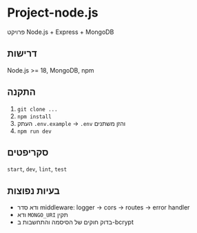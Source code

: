 # Project-node.js


פרויקט Node.js + Express + MongoDB


## דרישות
Node.js >= 18, MongoDB, npm


## התקנה
1. `git clone ...`
2. `npm install`
3. העתק `.env.example` -> `.env` והזן משתנים
4. `npm run dev`


## סקריפטים
`start`, `dev`, `lint`, `test`


## בעיות נפוצות
- ודא סדר middleware: logger -> cors -> routes -> error handler
- ודא `MONGO_URI` תקין
- בדוק חוקים של הסיסמה והתחשבות ב-bcrypt
